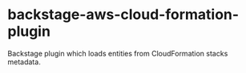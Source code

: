 # backstage-aws-cloud-formation-plugin
Backstage plugin which loads entities from CloudFormation stacks metadata.
